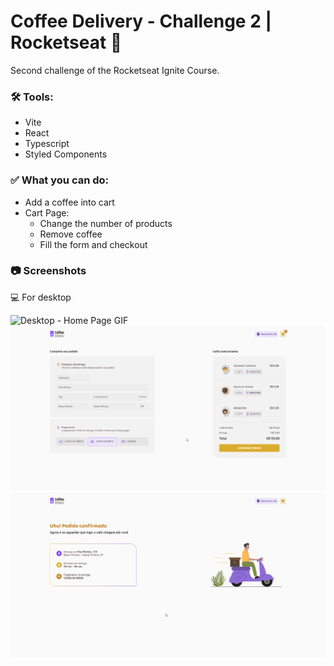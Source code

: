 # Coffee Delivery - Challenge 2 | Rocketseat :rocket:

Second challenge of the Rocketseat Ignite Course.

### :hammer_and_wrench: Tools:

- Vite
- React
- Typescript
- Styled Components

### :white_check_mark: What you can do:

- Add a coffee into cart
- Cart Page: 
  * Change the number of products
  * Remove coffee
  * Fill the form and checkout 

### :camera: Screenshots

:computer: For desktop

<p>
    <img src="./src/assets/screenshots/home.gif" alt="Desktop - Home Page GIF"/>
    <img src="./src/assets/screenshots/cart.png" alt="Desktop - Cart Page"/>
    <img src="./src/assets/screenshots/success.png" alt="Desktop - Success Page"/>
</p>